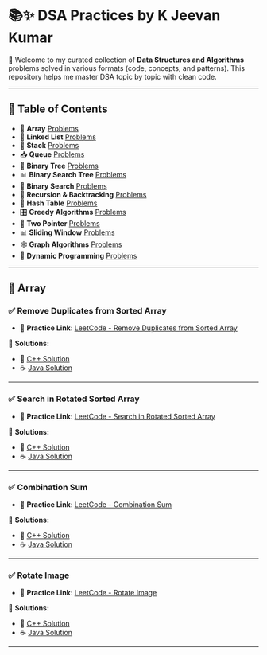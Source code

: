 # 📚✨ DSA Practices by K Jeevan Kumar

🚀 Welcome to my curated collection of **Data Structures and Algorithms** problems solved in various formats (code, concepts, and patterns). This repository helps me master DSA topic by topic with clean code.

---

## 📌 **Table of Contents**

- 🔢 **Array** [Problems](#-array)
- 🔗 **Linked List** [Problems](#-linked-list)
- 🧮 **Stack** [Problems](#-stack)
- 📥 **Queue** [Problems](#-queue)
- 🌲 **Binary Tree** [Problems](#-binary-tree)
- 📊 **Binary Search Tree** [Problems](#-binary-search-tree)
- 🎯 **Binary Search** [Problems](#-binary-search)
- 🧠 **Recursion & Backtracking** [Problems](#-recursion--backtracking)
- 🧩 **Hash Table** [Problems](#-hash-table)
- 🎛️ **Greedy Algorithms** [Problems](#-greedy-algorithms)
- 🔁 **Two Pointer** [Problems](#-two-pointer)
- 📊 **Sliding Window** [Problems](#-sliding-window)
- 🕸️ **Graph Algorithms** [Problems](#-graph-algorithms)
- 🔄 **Dynamic Programming** [Problems](#-dynamic-programming)



---


## 🔢 Array

### ✅ Remove Duplicates from Sorted Array

- 🔗 **Practice Link**: [LeetCode - Remove Duplicates from Sorted Array](https://leetcode.com/problems/remove-duplicates-from-sorted-array/)

📂 **Solutions:**
- 🧾 [C++ Solution](https://github.com/jeevankumar812/DSA-Problems---Jeevan/blob/main/Leetcode/C%2B%2B/Array/removeDuplicates.cpp)
- ☕ [Java Solution](https://github.com/jeevankumar812/DSA-Problems---Jeevan/blob/main/Leetcode/Java/Array/removeDuplicates.java)

---

### ✅ Search in Rotated Sorted Array

- 🔗 **Practice Link**: [LeetCode - Search in Rotated Sorted Array](https://leetcode.com/problems/search-in-rotated-sorted-array/)

📂 **Solutions:**
- 🧾 [C++ Solution](https://github.com/jeevankumar812/DSA-Problems---Jeevan/blob/main/Leetcode/C%2B%2B/Array/search.cpp)
- ☕ [Java Solution](https://github.com/jeevankumar812/DSA-Problems---Jeevan/blob/main/Leetcode/Java/Array/search.java)

---

### ✅ Combination Sum

- 🔗 **Practice Link**: [LeetCode - Combination Sum](https://leetcode.com/problems/combination-sum/)

📂 **Solutions:**
- 🧾 [C++ Solution](https://github.com/jeevankumar812/DSA-Practice---Jeevan/blob/main/Leetcode/C%2B%2B/Array/combinationsum.cpp)
- ☕ [Java Solution](https://github.com/jeevankumar812/DSA-Practice---Jeevan/blob/main/Leetcode/Java/Array/combinationsum.java)

---
### ✅ Rotate Image

- 🔗 **Practice Link**: [LeetCode - Rotate Image](https://leetcode.com/problems/rotate-image/description/?envType=problem-list-v2&envId=array)

📂 **Solutions:**
- 🧾 [C++ Solution](https://github.com/jeevankumar812/DSA-Practice---Jeevan/blob/main/Leetcode/C%2B%2B/Array/rotate.cpp)
- ☕ [Java Solution](https://github.com/jeevankumar812/DSA-Practice---Jeevan/blob/main/Leetcode/Java/Array/rotate.java)

---
